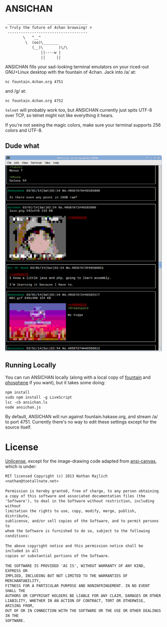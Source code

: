 # ANSICHAN

```
 ____________________________________
< Truly the future of 4chan browsing! >
 ------------------------------------
        \   ^__^
         \  (oo)\_______
            (__)\       )\/\
                ||----w |
                ||     ||
```

ANSICHAN fills your sad-looking terminal emulators on your riced-out GNU+Linux
desktop with the fountain of 4chan. Jack into /a/ at:

    nc fountain.4chan.org 4751

and /g/ at:

    nc fountain.4chan.org 4752

`telnet` will probably work too, but ANSICHAN currently just spits UTF-8
over TCP, so telnet might not like everything it hears.

If you're not seeing the magic colors, make sure your terminal
supports 256 colors and UTF-8.

## Dude what

![screenshot](./screenshot.png)

## Running Locally

You can run ANSICHAN locally (along with a local copy of [fountain][0] and
[phosphene][0] if you want), but it takes some doing:

    npm install
    sudo npm install -g LiveScript
    lsc -cb ansichan.ls
    node ansichan.js

By default, ANSICHAN will run against fountain.hakase.org, and stream /a/ to
port 4751. Currently there's no way to edit these settings except for
the source itself.

# License

[Unlicense][1], except for the image-drawing code adapted from [ansi-canvas][2],
which is under:

    MIT licensed Copyright (c) 2013 Nathan Rajlich <nathan@tootallnate.net>

    Permission is hereby granted, free of charge, to any person obtaining
    a copy of this software and associated documentation files (the
    'Software'), to deal in the Software without restriction, including without
    limitation the rights to use, copy, modify, merge, publish, distribute,
    sublicense, and/or sell copies of the Software, and to permit persons to
    whom the Software is furnished to do so, subject to the following
    conditions:

    The above copyright notice and this permission notice shall be included in all
    copies or substantial portions of the Software.

    THE SOFTWARE IS PROVIDED 'AS IS', WITHOUT WARRANTY OF ANY KIND, EXPRESS OR
    IMPLIED, INCLUDING BUT NOT LIMITED TO THE WARRANTIES OF MERCHANTABILITY,
    FITNESS FOR A PARTICULAR PURPOSE AND NONINFRINGEMENT. IN NO EVENT SHALL THE
    AUTHORS OR COPYRIGHT HOLDERS BE LIABLE FOR ANY CLAIM, DAMAGES OR OTHER
    LIABILITY, WHETHER IN AN ACTION OF CONTRACT, TORT OR OTHERWISE, ARISING FROM,
    OUT OF OR IN CONNECTION WITH THE SOFTWARE OR THE USE OR OTHER DEALINGS IN THE
    SOFTWARE.

[0]: https://github.com/qqueue/fountain
[1]: http://unlicense.org/
[2]: https://github.com/TooTallNate/ansi-canvas
